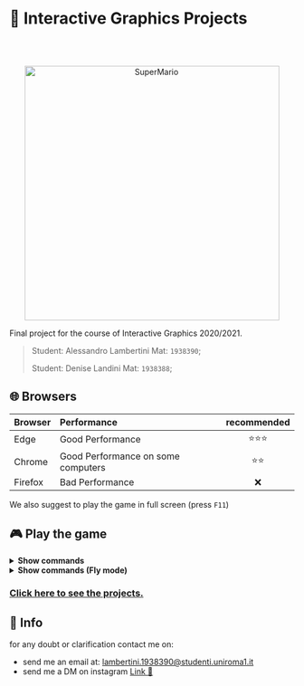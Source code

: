 # 👾 Interactive Graphics Projects

<br />
<br />
<p align="center">
  <a href="https://github.com/SapienzaInteractiveGraphicsCourse/final-project-la_dl-team">
    <img alt="SuperMario" title="SuperMario" src="./resources/images/SM.png" width="450">
  </a>
</p>

Final project for the course of Interactive Graphics 2020/2021.

>Student: Alessandro Lambertini Mat: `1938390`;
>
>Student: Denise Landini Mat: `1938388`;

## 🌐 Browsers

|Browser|Performance|recommended|
|:---|:---|:---:|
|Edge|Good Performance|⭐⭐⭐|
|Chrome|Good Performance on some computers|⭐⭐|
|Firefox|Bad Performance|❌|

We also suggest to play the game in full screen (press `F11`)

## 🎮 Play the game

<details><summary><b>Show commands</b></summary>

- `W` `A` `S` `D`: directional movement
- `SPACE`: jump
- `SHIFT`: run
- `Mouse`: move the camera
- `ESC`: pause

</details>

<details><summary><b>Show commands (Fly mode)</b></summary>

- `W` `A` `S` `D`: directional movement
- `SPACE`: go up
- `SHIFT`: go down
- `Mouse`: move the camera
- `ESC`: pause

</details>

### [Click here to see the projects.](https://lambertinialessandro.github.io/IG-Homeworks_FinalProject/)

## 🙋 Info

for any doubt or clarification contact me on:

-   send me an email at: lambertini.1938390@studenti.uniroma1.it
-   send me a DM on instagram [Link 🔗](https://www.instagram.com/lambertinialessandro/)
